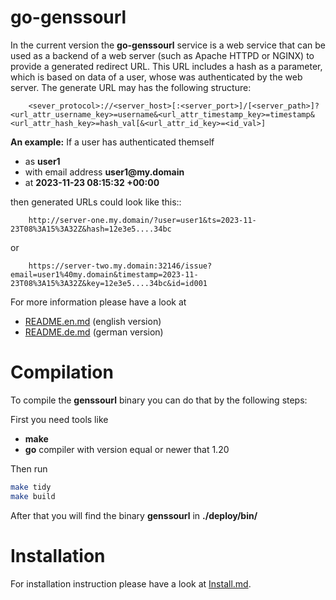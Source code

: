# go-genssourl

In the current version the __go-genssourl__ service is a web service that
can be used as a backend of a web server (such as Apache HTTPD or NGINX) to
provide a generated redirect URL. This URL includes a hash as a parameter,
which is based on data of a user, whose was authenticated by the web server.
The generate URL may has the following structure:

        <sever_protocol>://<server_host>[:<server_port>]/[<server_path>]?<url_attr_username_key>=username&<url_attr_timestamp_key>=timestamp&<url_attr_hash_key>=hash_val[&<url_attr_id_key>=<id_val>]

__An example:__ If a user has authenticated themself

* as __user1__
* with email address  __user1@my.domain__
* at __2023-11-23 08:15:32 +00:00__

then generated URLs could look like this::

        http://server-one.my.domain/?user=user1&ts=2023-11-23T08%3A15%3A32Z&hash=12e3e5....34bc

or

        https://server-two.my.domain:32146/issue?email=user1%40my.domain&timestamp=2023-11-23T08%3A15%3A32Z&key=12e3e5....34bc&id=id001

For more information please have a look at

* [README.en.md](./docs/README.en.md) (english version)
* [README.de.md](./docs/README.de.md) (german version)

# Compilation

To compile the __genssourl__ binary you can do that by the following steps:

First you need tools like

* __make__
* __go__ compiler with version equal or newer that 1.20

Then run 

```bash
make tidy
make build
```

After that you will find the binary __genssourl__ in __./deploy/bin/__

# Installation

For installation instruction please have a look at [Install.md](./docs/Install.md).
